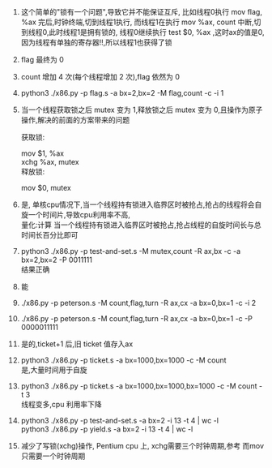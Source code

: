 1. 这个简单的"锁有一个问题",导致它并不能保证互斥,
   比如线程0执行 mov  flag, %ax 完后,时钟终端,切到线程1执行,
   而线程1在执行 mov  %ax, count 中断,切到线程0,此时线程1是拥有锁的,
   线程0继续执行 test $0, %ax ,这时ax的值是0,因为线程有单独的寄存器!!,所以线程1也获得了锁
2. flag 最终为 0
3. count 增加 4 次(每个线程增加 2 次),flag 依然为 0
4. python3 ./x86.py -p flag.s -a bx=2,bx=2 -M flag,count -c -i 1
5. 当一个线程获取锁之后 mutex 变为 1,释放锁之后 mutex 变为 0,且操作为原子操作,解决的前面的方案带来的问题

   获取锁:

   mov  $1, %ax        
   xchg %ax, mutex  
   释放锁:

   mov  $0, mutex
6. 是, 单核cpu情况下,当一个线程持有锁进入临界区时被抢占,抢占的线程将会自旋一个时间片,导致cpu利用率不高,  
量化:计算 当一个线程持有锁进入临界区时被抢占,抢占线程的自旋时间长与总时间长百分比即可
7. python3 ./x86.py -p test-and-set.s -M mutex,count -R ax,bx -c -a bx=2,bx=2 -P 0011111  
结果正确
8. 能
9. ./x86.py -p peterson.s -M count,flag,turn -R ax,cx -a bx=0,bx=1 -c -i 2
10. ./x86.py -p peterson.s -M count,flag,turn -R ax,cx -a bx=0,bx=1 -c -P 0000011111
11. 是的,ticket+1 后,旧 ticket 值存入ax
12. python3 ./x86.py -p ticket.s -a bx=1000,bx=1000 -c -M count  
    是,大量时间用于自旋
13. python3 ./x86.py -p ticket.s -a bx=1000,bx=1000,bx=1000 -c -M count -t 3  
    线程变多,cpu 利用率下降
14. python3 ./x86.py -p test-and-set.s -a bx=2 -i 13 -t 4 | wc -l  
    python3 ./x86.py -p yield.s -a bx=2 -i 13 -t 4 | wc -l
15. 减少了写锁(xchg)操作, Pentium cpu 上, xchg需要三个时钟周期,参考 而mov只需要一个时钟周期
